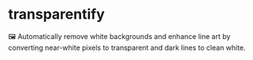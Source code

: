 # transparentify
🖼️ Automatically remove white backgrounds and enhance line art by converting near-white pixels to transparent and dark lines to clean white.
